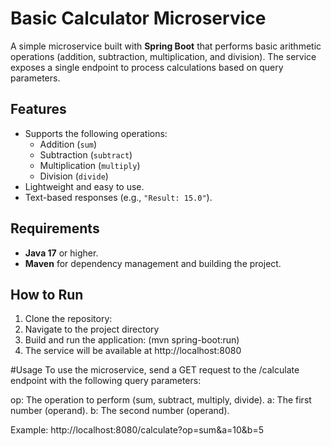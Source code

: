 # Basic Calculator Microservice

A simple microservice built with **Spring Boot** that performs basic arithmetic operations (addition, subtraction, multiplication, and division). The service exposes a single endpoint to process calculations based on query parameters.

## Features
- Supports the following operations:
  - Addition (`sum`)
  - Subtraction (`subtract`)
  - Multiplication (`multiply`)
  - Division (`divide`)
- Lightweight and easy to use.
- Text-based responses (e.g., `"Result: 15.0"`).

## Requirements
- **Java 17** or higher.
- **Maven** for dependency management and building the project.

## How to Run
1. Clone the repository:
2. Navigate to the project directory
3. Build and run the application: (mvn spring-boot:run)
4. The service will be available at http://localhost:8080

#Usage
To use the microservice, send a GET request to the /calculate endpoint with the following query parameters:

op: The operation to perform (sum, subtract, multiply, divide).
a: The first number (operand).
b: The second number (operand).

Example:
http://localhost:8080/calculate?op=sum&a=10&b=5
